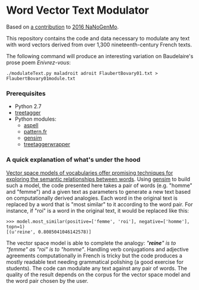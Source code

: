 # Word Vector Text Modulator #
Based on [a contribution](https://github.com/mbwolff/Word-Vector-Text-Modulator) to [2016 NaNoGenMo](https://github.com/NaNoGenMo/2016).

This repository contains the code and data necessary to modulate any text with word vectors derived from over 1,300 nineteenth-century French texts.

The following command will produce an interesting variation on Baudelaire's prose poem _Enivrez-vous_:

```
./modulateText.py maladroit adroit FlaubertBovary01.txt > FlaubertBovary01module.txt
```

### Prerequisites ###

* Python 2.7
* [treetagger](http://www.cis.uni-muenchen.de/~schmid/tools/TreeTagger/)
* Python modules:
  * [aspell](https://pypi.python.org/pypi/aspell-python-py2)
  * [pattern.fr](http://www.clips.ua.ac.be/pattern)
  * [gensim](https://radimrehurek.com/gensim/)
  * [treetaggerwrapper](https://pypi.python.org/pypi/treetaggerwrapper)

### A quick explanation of what's under the hood ###

[Vector space models of vocabularies offer promising techniques for exploring the semantic relationships between words](http://bookworm.benschmidt.org/posts/2015-10-25-Word-Embeddings.html). Using [gensim](https://radimrehurek.com/gensim/models/word2vec.html) to build such a model, the code presented here takes a pair of words (e.g. "homme" and "femme") and a given text as parameters to generate a new text based on computationally derived analogies. Each word in the original text is replaced by a word that is "most similar" to it according to the word pair. For instance, if "roi" is a word in the original text, it would be replaced like this:

```
>>> model.most_similar(positive=['femme', 'roi'], negative=['homme'], topn=1)
[(u'reine', 0.8085041046142578)]
```
The vector space model is able to complete the analogy: _"**reine**" is to "femme" as "roi" is to "homme"_. Handling verb conjugations and adjective agreements computationally in French is tricky but the code produces a mostly readable text needing grammatical polishing (a good exercise for students). The code can modulate any text against any pair of words. The quality of the result depends on the corpus for the vector space model and the word pair chosen by the user.
